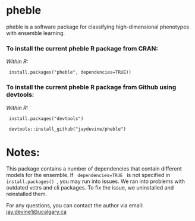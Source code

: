 # pheble
pheble is a software package for classifying high-dimensional phenotypes with ensemble learning.

### To install the current pheble R package from CRAN:

<i> Within R:</i>

<code> install.packages("pheble", dependencies=TRUE)) </code>

### To install the current pheble R package from Github using devtools:

<i> Within R:</i>

<code> install.packages("devtools") </code>

<code> devtools::install_github("jaydevine/pheble") </code>

# Notes:
This package contains a number of dependencies that contain different models for the ensemble. If <code> dependencies=TRUE </code> is not specified in <code> install.packages() </code>, you may run into issues. We ran into problems with outdated vctrs and cli packages. To fix the issue, we uninstalled and reinstalled them.

For any questions, you can contact the author via email: jay.devine1@ucalgary.ca
